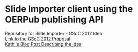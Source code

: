 Slide Importer client using the OERPub publishing API 
================================

Repository for Slide Importer - GSoC 2012 Idea
<br/>
[Link to the GSoC 2012 Proposal](http://www.google-melange.com/gsoc/proposal/review/google/gsoc2012/saketkc/1)
<br/>
[Kathi's Blog Post Describing the Idea](http://kefletcher.blogspot.in/2012/04/import-your-slides-into-lesson-on.html)

